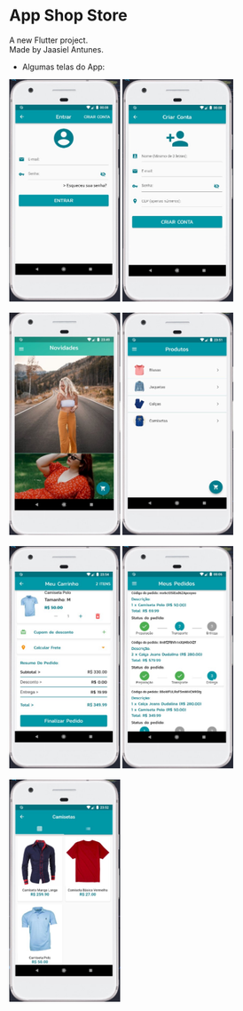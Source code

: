 # App Shop Store

A new Flutter project. <br>
Made by Jaasiel Antunes.

- Algumas telas do App:

<div>
    <img width="200" height="400" src="images/login.jpg">
    <img width="200" height="400" src="images/cadastro.jpg">
</div>

<br>

<div>
    <img width="200" height="400" src="images/home.jpg">
    <img width="200" height="400" src="images/produtos.jpg">
</div>

<br>

<div>
    <img width="200" height="400" src="images/finalizar-pedido.jpg">
    <img width="200" height="400" src="images/meus-pedidos.jpg">
</div>

<br>

<div>
    <img width="200" height="400" src="images/camisas.jpg">
</div>